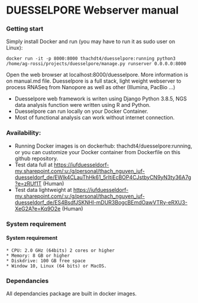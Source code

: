 # DUESSELPORE Webserver manual

### Getting start
Simply install Docker and run (you may have to run it as sudo user on Linux):
```console
docker run -it -p 8000:8000 thachdt4/duesselpore:running python3 /home/ag-rossi/projects/duesselpore/manage.py runserver 0.0.0.0:8000
```
Open the web browser at localhost:8000/duesselpore. More information is on manual.md file.
Duesselpore is a full stack, light weight webserver to process RNASeq from Nanopore as well as other (Illumina, PacBio ...)
* Duesselpore web framework is writen using Django Python 3.8.5, NGS data analysis function were written using R and Python.
* Duesselpore can run locally on your Docker Container.
* Most of functional analysis can work without internet connection.

### Availability:
* Running Docker images is on dockerhub: thachdt4/duesselpore:running, or you can customize your Docker container from Dockerfile on this github repository.
* Test data full at https://iufduesseldorf-my.sharepoint.com/:u:/g/personal/thach_nguyen_iuf-duesseldorf_de/EWIk4CLauThHk61_5rItjEcBOP4CJstbyCN9yN3ty36A7g?e=zRUf1T (Human)
* Test data lightweight at https://iufduesseldorf-my.sharepoint.com/:u:/g/personal/thach_nguyen_iuf-duesseldorf_de/ES4BsdfJSKNHl-mDUR3BogcBEmdOawVTRy-eRXU3-XeG2A?e=Kq9O2e (Human)
 
### System requirement
#### System requirement
    * CPU: 2.0 GHz (64bits) 2 cores or higher
    * Memory: 8 GB or higher
    * Diskdrive: 100 GB free space 
    * Window 10, Linux (64 bits) or MacOS.

### Dependancies
All dependancies package are built in docker images.
